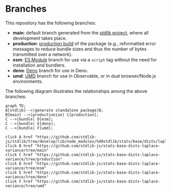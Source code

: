 <!--

@license Apache-2.0

Copyright (c) 2022 The Stdlib Authors.

Licensed under the Apache License, Version 2.0 (the "License");
you may not use this file except in compliance with the License.
You may obtain a copy of the License at

    http://www.apache.org/licenses/LICENSE-2.0

Unless required by applicable law or agreed to in writing, software
distributed under the License is distributed on an "AS IS" BASIS,
WITHOUT WARRANTIES OR CONDITIONS OF ANY KIND, either express or implied.
See the License for the specific language governing permissions and
limitations under the License.

-->

# Branches

This repository has the following branches:

-   **main**: default branch generated from the [stdlib project][stdlib-url], where all development takes place.
-   **production**: [production build][production-url] of the package (e.g., reformatted error messages to reduce bundle sizes and thus the number of bytes transmitted over a network).
-   **esm**: [ES Module][esm-url] branch for use via a `script` tag without the need for installation and bundlers.
-   **deno**: [Deno][deno-url] branch for use in Deno.
-   **umd**: [UMD][umd-url] branch for use in Observable, or in dual browser/Node.js environments.

The following diagram illustrates the relationships among the above branches:

```mermaid
graph TD;
A[stdlib]-->|generate standalone package|B;
B[main] -->|productionize| C[production];
C -->|bundle| D[esm];
C -->|bundle| E[deno];
C -->|bundle| F[umd];

click A href "https://github.com/stdlib-js/stdlib/tree/develop/lib/node_modules/%40stdlib/stats/base/dists/laplace/variance"
click B href "https://github.com/stdlib-js/stats-base-dists-laplace-variance/tree/main"
click C href "https://github.com/stdlib-js/stats-base-dists-laplace-variance/tree/production"
click D href "https://github.com/stdlib-js/stats-base-dists-laplace-variance/tree/esm"
click E href "https://github.com/stdlib-js/stats-base-dists-laplace-variance/tree/deno"
click F href "https://github.com/stdlib-js/stats-base-dists-laplace-variance/tree/umd"
```

[stdlib-url]: https://github.com/stdlib-js/stdlib/tree/develop/lib/node_modules/%40stdlib/stats/base/dists/laplace/variance
[production-url]: https://github.com/stdlib-js/stats-base-dists-laplace-variance/tree/production
[deno-url]: https://github.com/stdlib-js/stats-base-dists-laplace-variance/tree/deno
[umd-url]: https://github.com/stdlib-js/stats-base-dists-laplace-variance/tree/umd
[esm-url]: https://github.com/stdlib-js/stats-base-dists-laplace-variance/tree/esm